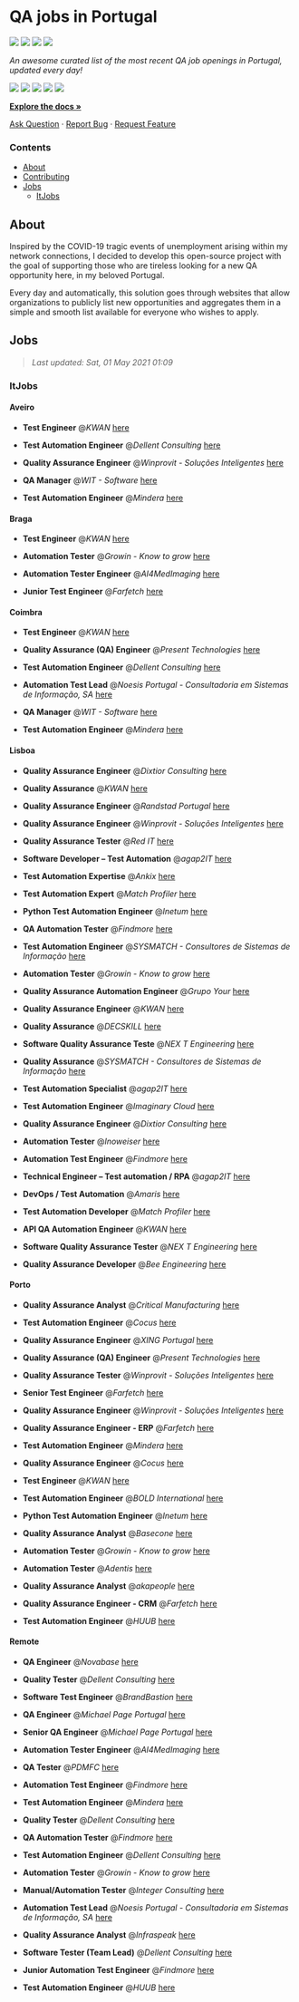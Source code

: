 QA jobs in Portugal
========================

![](https://img.shields.io/static/v1?label=%F0%9F%8C%9F&message=If%20Useful&color=BC4E99)
[![](https://img.shields.io/github/stars/sergiomartins8/qa-jobs-in-portugal)](https://github.com/sergiomartins8/qa-jobs-in-portugal/stargazers)
[![](https://img.shields.io/github/forks/sergiomartins8/qa-jobs-in-portugal)](https://github.com/sergiomartins8/qa-jobs-in-portugal/network/members)
[![](https://img.shields.io/badge/-sergiomartins8-blue?logo=Linkedin&logoColor=white)](https://www.linkedin.com/in/sergiomartins8/)

_An awesome curated list of the most recent QA job openings in Portugal, updated every day!_

[![](https://img.shields.io/github/v/release/sergiomartins8/qa-jobs-in-portugal)](https://github.com/sergiomartins8/qa-jobs-in-portugal/releases)
[![](https://github.com/sergiomartins8/qa-jobs-in-portugal/workflows/release/badge.svg)](https://github.com/sergiomartins8/qa-jobs-in-portugal/actions?query=workflow%3Arelease)
[![](https://img.shields.io/github/issues/sergiomartins8/qa-jobs-in-portugal)](https://github.com/sergiomartins8/qa-jobs-in-portugal/issues)
[![](https://img.shields.io/github/contributors/sergiomartins8/qa-jobs-in-portugal)](https://github.com/sergiomartins8/qa-jobs-in-portugal/graphs/contributors)
[![](https://img.shields.io/github/license/sergiomartins8/qa-jobs-in-portugal)](https://github.com/sergiomartins8/qa-jobs-in-portugal/blob/master/LICENSE)

**[Explore the docs »](https://github.com/sergiomartins8/qa-jobs-in-portugal/blob/master/docs/DOCUMENTATION.md)**

[Ask Question](https://github.com/sergiomartins8/qa-jobs-in-portugal/issues) 
·
[Report Bug](https://github.com/sergiomartins8/qa-jobs-in-portugal/issues)
·
[Request Feature](https://github.com/sergiomartins8/qa-jobs-in-portugal/issues)

### Contents
* [About](#about)
* [Contributing](https://github.com/sergiomartins8/qa-jobs-in-portugal/blob/master/docs/CONTRIBUTING.md)
* [Jobs](#jobs)
  * [ItJobs](#itjobs)

## About
Inspired by the COVID-19 tragic events of unemployment arising within my network connections, I decided to develop this open-source project with the goal of supporting those who are tireless looking for a new QA opportunity here, in my beloved Portugal.

Every day and automatically, this solution goes through websites that allow organizations to publicly list new opportunities and aggregates them in a simple and smooth list available for everyone who wishes to apply.

Jobs
---------

> _Last updated: Sat, 01 May 2021 01:09_

### ItJobs

#### Aveiro

- **Test Engineer** @_KWAN_ [here](https://www.itjobs.pt/oferta/379134/test-engineer)


- **Test Automation Engineer** @_Dellent Consulting_ [here](https://www.itjobs.pt/oferta/382366/test-automation-engineer)


- **Quality Assurance Engineer** @_Winprovit - Soluções Inteligentes_ [here](https://www.itjobs.pt/oferta/384204/quality-assurance-engineer)


- **QA Manager** @_WIT - Software_ [here](https://www.itjobs.pt/oferta/383376/qa-manager)


- **Test Automation Engineer** @_Mindera_ [here](https://www.itjobs.pt/oferta/380812/test-automation-engineer)

#### Braga

- **Test Engineer** @_KWAN_ [here](https://www.itjobs.pt/oferta/379134/test-engineer)


- **Automation Tester** @_Growin - Know to grow_ [here](https://www.itjobs.pt/oferta/381842/automation-tester)


- **Automation Tester Engineer** @_AI4MedImaging_ [here](https://www.itjobs.pt/oferta/381230/automation-tester-engineer)


- **Junior Test Engineer** @_Farfetch_ [here](https://www.itjobs.pt/oferta/383679/junior-test-engineer)

#### Coimbra

- **Test Engineer** @_KWAN_ [here](https://www.itjobs.pt/oferta/379134/test-engineer)


- **Quality Assurance (QA) Engineer** @_Present Technologies_ [here](https://www.itjobs.pt/oferta/380258/quality-assurance-qa-engineer)


- **Test Automation Engineer** @_Dellent Consulting_ [here](https://www.itjobs.pt/oferta/382366/test-automation-engineer)


- **Automation Test Lead** @_Noesis Portugal - Consultadoria em Sistemas de Informação, SA_ [here](https://www.itjobs.pt/oferta/382330/automation-test-lead)


- **QA Manager** @_WIT - Software_ [here](https://www.itjobs.pt/oferta/383376/qa-manager)


- **Test Automation Engineer** @_Mindera_ [here](https://www.itjobs.pt/oferta/380812/test-automation-engineer)

#### Lisboa

- **Quality Assurance Engineer** @_Dixtior Consulting_ [here](https://www.itjobs.pt/oferta/378732/quality-assurance-engineer)


- **Quality Assurance** @_KWAN_ [here](https://www.itjobs.pt/oferta/382798/quality-assurance)


- **Quality Assurance Engineer** @_Randstad Portugal_ [here](https://www.itjobs.pt/oferta/380362/quality-assurance-engineer)


- **Quality Assurance Engineer** @_Winprovit - Soluções Inteligentes_ [here](https://www.itjobs.pt/oferta/384204/quality-assurance-engineer)


- **Quality Assurance Tester** @_Red IT_ [here](https://www.itjobs.pt/oferta/377129/quality-assurance-tester)


- **Software Developer – Test Automation** @_agap2IT_ [here](https://www.itjobs.pt/oferta/379565/software-developer-test-automation)


- **Test Automation Expertise** @_Ankix_ [here](https://www.itjobs.pt/oferta/378899/test-automation-expertise)


- **Test Automation Expert** @_Match Profiler_ [here](https://www.itjobs.pt/oferta/376759/test-automation-expert)


- **Python Test Automation Engineer** @_Inetum_ [here](https://www.itjobs.pt/oferta/382401/python-test-automation-engineer)


- **QA Automation Tester** @_Findmore_ [here](https://www.itjobs.pt/oferta/382283/qa-automation-tester)


- **Test Automation Engineer** @_SYSMATCH - Consultores de Sistemas de Informação_ [here](https://www.itjobs.pt/oferta/376461/test-automation-engineer)


- **Automation Tester** @_Growin - Know to grow_ [here](https://www.itjobs.pt/oferta/381842/automation-tester)


- **Quality Assurance Automation Engineer** @_Grupo Your_ [here](https://www.itjobs.pt/oferta/383093/quality-assurance-automation-engineer-mf-referencia-yp-dw-qe)


- **Quality Assurance Engineer** @_KWAN_ [here](https://www.itjobs.pt/oferta/382510/quality-assurance-engineer)


- **Quality Assurance** @_DECSKILL_ [here](https://www.itjobs.pt/oferta/381165/quality-assurance)


- **Software Quality Assurance Teste** @_NEX T Engineering_ [here](https://www.itjobs.pt/oferta/378659/software-quality-assurance-teste)


- **Quality Assurance** @_SYSMATCH - Consultores de Sistemas de Informação_ [here](https://www.itjobs.pt/oferta/374052/quality-assurance)


- **Test Automation Specialist** @_agap2IT_ [here](https://www.itjobs.pt/oferta/380917/test-automation-specialist)


- **Test Automation Engineer** @_Imaginary Cloud_ [here](https://www.itjobs.pt/oferta/380725/test-automation-engineer)


- **Quality Assurance Engineer** @_Dixtior Consulting_ [here](https://www.itjobs.pt/oferta/382332/quality-assurance-engineer)


- **Automation Tester** @_Inoweiser_ [here](https://www.itjobs.pt/oferta/380294/automation-tester)


- **Automation Test Engineer** @_Findmore_ [here](https://www.itjobs.pt/oferta/383269/automation-test-engineer)


- **Technical Engineer – Test automation / RPA** @_agap2IT_ [here](https://www.itjobs.pt/oferta/379628/technical-engineer-test-automation-rpa)


- **DevOps / Test Automation** @_Amaris_ [here](https://www.itjobs.pt/oferta/381024/devops-test-automation)


- **Test Automation Developer** @_Match Profiler_ [here](https://www.itjobs.pt/oferta/376753/test-automation-developer)


- **API QA Automation Engineer** @_KWAN_ [here](https://www.itjobs.pt/oferta/381805/api-qa-automation-engineer)


- **Software Quality Assurance Tester** @_NEX T Engineering_ [here](https://www.itjobs.pt/oferta/378234/software-quality-assurance-tester)


- **Quality Assurance Developer** @_Bee Engineering_ [here](https://www.itjobs.pt/oferta/380390/quality-assurance-developer)

#### Porto

- **Quality Assurance Analyst** @_Critical Manufacturing_ [here](https://www.itjobs.pt/oferta/379002/software-validation-engineer)


- **Test Automation Engineer** @_Cocus_ [here](https://www.itjobs.pt/oferta/382505/test-automation-engineer)


- **Quality Assurance Engineer** @_XING Portugal_ [here](https://www.itjobs.pt/oferta/382593/quality-assurance-engineer)


- **Quality Assurance (QA) Engineer** @_Present Technologies_ [here](https://www.itjobs.pt/oferta/380258/quality-assurance-qa-engineer)


- **Quality Assurance Tester** @_Winprovit - Soluções Inteligentes_ [here](https://www.itjobs.pt/oferta/383711/quality-assurance-tester)


- **Senior Test Engineer** @_Farfetch_ [here](https://www.itjobs.pt/oferta/382119/senior-test-engineer)


- **Quality Assurance Engineer** @_Winprovit - Soluções Inteligentes_ [here](https://www.itjobs.pt/oferta/384204/quality-assurance-engineer)


- **Quality Assurance Engineer - ERP** @_Farfetch_ [here](https://www.itjobs.pt/oferta/383684/quality-assurance-engineer-erp)


- **Test Automation Engineer** @_Mindera_ [here](https://www.itjobs.pt/oferta/380812/test-automation-engineer)


- **Quality Assurance Engineer** @_Cocus_ [here](https://www.itjobs.pt/oferta/382492/quality-assurance-engineer)


- **Test Engineer** @_KWAN_ [here](https://www.itjobs.pt/oferta/379134/test-engineer)


- **Test Automation Engineer** @_BOLD International_ [here](https://www.itjobs.pt/oferta/378643/test-automation-engineer)


- **Python Test Automation Engineer** @_Inetum_ [here](https://www.itjobs.pt/oferta/382401/python-test-automation-engineer)


- **Quality Assurance Analyst** @_Basecone_ [here](https://www.itjobs.pt/oferta/382199/quality-assurance-analyst)


- **Automation Tester** @_Growin - Know to grow_ [here](https://www.itjobs.pt/oferta/381842/automation-tester)


- **Automation Tester** @_Adentis_ [here](https://www.itjobs.pt/oferta/383911/automation-tester)


- **Quality Assurance Analyst** @_akapeople_ [here](https://www.itjobs.pt/oferta/381706/quality-assurance-analyst)


- **Quality Assurance Engineer - CRM** @_Farfetch_ [here](https://www.itjobs.pt/oferta/383681/quality-assurance-engineer-crm)


- **Test Automation Engineer** @_HUUB_ [here](https://www.itjobs.pt/oferta/382908/test-automation-engineer)

#### Remote

- **QA Engineer** @_Novabase_ [here](https://www.itjobs.pt/oferta/384149/qa-engineer)


- **Quality Tester** @_Dellent Consulting_ [here](https://www.itjobs.pt/oferta/382367/quality-tester)


- **Software Test Engineer** @_BrandBastion_ [here](https://www.itjobs.pt/oferta/379190/software-test-engineer-remote)


- **QA Engineer** @_Michael Page Portugal_ [here](https://www.itjobs.pt/oferta/382685/qa-engineer-m-f-full-remote)


- **Senior QA Engineer** @_Michael Page Portugal_ [here](https://www.itjobs.pt/oferta/379498/senior-qa-engineer-m-f-full-remote)


- **Automation Tester Engineer** @_AI4MedImaging_ [here](https://www.itjobs.pt/oferta/381230/automation-tester-engineer)


- **QA Tester** @_PDMFC_ [here](https://www.itjobs.pt/oferta/380988/qa-tester)


- **Automation Test Engineer** @_Findmore_ [here](https://www.itjobs.pt/oferta/383269/automation-test-engineer)


- **Test Automation Engineer** @_Mindera_ [here](https://www.itjobs.pt/oferta/380812/test-automation-engineer)


- **Quality Tester** @_Dellent Consulting_ [here](https://www.itjobs.pt/oferta/379006/quality-tester)


- **QA Automation Tester** @_Findmore_ [here](https://www.itjobs.pt/oferta/382283/qa-automation-tester)


- **Test Automation Engineer** @_Dellent Consulting_ [here](https://www.itjobs.pt/oferta/382366/test-automation-engineer)


- **Automation Tester** @_Growin - Know to grow_ [here](https://www.itjobs.pt/oferta/381842/automation-tester)


- **Manual/Automation Tester** @_Integer Consulting_ [here](https://www.itjobs.pt/oferta/381267/manual-automation-tester)


- **Automation Test Lead** @_Noesis Portugal - Consultadoria em Sistemas de Informação, SA_ [here](https://www.itjobs.pt/oferta/382330/automation-test-lead)


- **Quality Assurance Analyst** @_Infraspeak_ [here](https://www.itjobs.pt/oferta/383664/quality-assurance-analyst)


- **Software Tester (Team Lead)** @_Dellent Consulting_ [here](https://www.itjobs.pt/oferta/382825/software-tester-team-lead)


- **Junior Automation Test Engineer** @_Findmore_ [here](https://www.itjobs.pt/oferta/383250/junior-automation-test-engineer)


- **Test Automation Engineer** @_HUUB_ [here](https://www.itjobs.pt/oferta/382908/test-automation-engineer)

